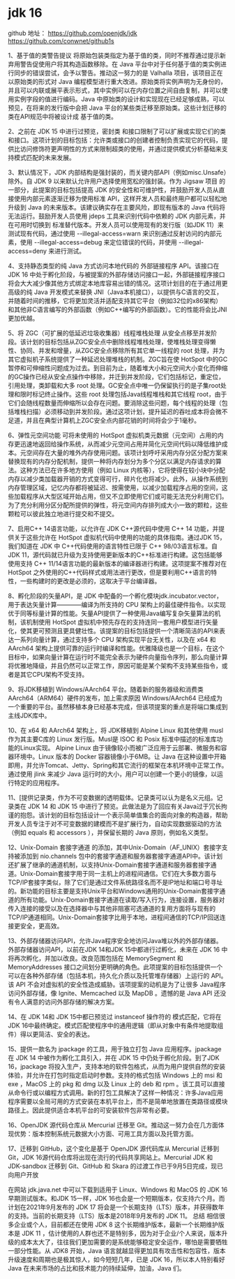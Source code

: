 

# jdk 16

github
 地址： https://github.com/openjdk/jdk
https://github.com/conwnet/github1s


1、基于值的类警告提议 将原始包装类指定为基于值的类，同时不推荐通过提示新弃用警告促使用户将其构造函数移除。在 Java 平台中对于任何基于值的类实例进行同步的错误尝试，会予以警告。推动这一努力的是 Valhalla 项目，该项目正在以原始类的形式对 Java 编程模型进行重大改进。原始类将实例声明为无身份的，并且可以内联或展平表示形式，其中实例可以在内存位置之间自由复制，并可以使用实例字段的值进行编码。Java 中原始类的设计和实现现在已经足够成熟，可以预见，在将来的发行版中会把 Java 平台的某些类迁移至原始类。这些计划迁移的类在API规范中将被设计成 基于值的类。




2、之前在 JDK 15 中进行过预览，密封类 和接口限制了可以扩展或实现它们的类和接口。这项计划的目标包括：允许类或接口的创建者控制负责实现它的代码，提供比访问修饰符更声明性的方式来限制超类的使用，并通过提供模式分析基础来支持模式匹配的未来发展。




3、默认情况下，JDK 内部结构是强封装的，而关键内部API（例如misc.Unsafe）除外。自 JDK 9 以来默认允许用户选择使用宽松的强封装。作为 Jigsaw 项目 的一部分，此提案的目标包括提高 JDK 的安全性和可维护性，并鼓励开发人员从直接使用内部元素逐渐迁移为使用标准 API，这样开发人员和最终用户都可以轻松地升级到 Java 的未来版本。该建议确实存在主要风险，即现有版本的 Java 代码将无法运行。鼓励开发人员使用 jdeps 工具来识别代码中依赖的 JDK 内部元素，并在可用时切换到 标准替代版本。开发人员可以使用现有的发行版（如JDK 11）来测试现有代码，通过使用 --illegal-access=warn 来识别通过反射访问的内部元素，使用 --illegal-access=debug 来定位错误的代码，并使用 --illegal-access=deny 来进行测试。




4、支持静态类型的纯 Java 方式访问本地代码的 外部链接程序 API。该接口在 JDK 16 中处于孵化阶段，与被提案的外部存储访问接口一起，外部链接程序接口将会大大减少像其他方式绑定本地库容易出错的情况。这项计划目的在于通过用更高级的纯 Java 开发模式来替换 JNI（Java本机接口），以提供与C语言的交互，并随着时间的推移，它将更加灵活并适配支持其它平台（例如32位的x86架构）和其他非C语言编写的外部函数（例如C++编写的外部函数）。它的性能将会比JNI更加优越。




5、将 ZGC（可扩展的低延迟垃圾收集器）线程堆栈处理 从安全点移至并发阶段。该计划的目标包括从ZGC安全点中删除线程堆栈处理，使堆栈处理变得懒性、协同、并发和增量，从ZGC安全点移除所有其它单一线程的 root 处理，并为其它虚拟机子系统提供了一种延迟处理堆栈的机制。ZGC旨在使 HotSpot 中的GC暂停和可伸缩性问题成为过去。到目前为止，随着堆大小和元空间大小变化而伸缩的GC操作已经从安全点操作中移除，并迁到并发阶段，它们包括标记，重定位，引用处理，类卸载和大多 root 处理。GC安全点中唯一仍保留执行的是子集root处理和限时标记终止操作。这些 root 处理包括Java线程堆栈和其它线程 root，由于它们会随线程数量而伸缩所以会存在问题。要消除这些问题，每个线程的处理（包括堆栈扫描）必须移动到并发阶段。通过这项计划，提升延迟的吞吐成本将会微不足道，并且在典型计算机上ZGC安全点内部花销的时间将会少于1毫秒。




6、弹性元空间功能 可将未使用的 HotSpot 虚拟机类元数据（元空间）占用的内存更迅速地返回给操作系统，从而减少元空间占用并简化元空间代码以降低维护成本。元空间存在大量的堆外内存使用问题。该项计划呼吁采用内存分区分配方案来替换现有的内存分配机制，提供一种将内存划分为多个分区以满足内存请求的算法。这种方法已在许多地方使用（例如 Linux 内核等），它将使得在较小块中分配内存以减少类加载器开销的方式变得可行，碎片化也将减少。此外，从操作系统到内存管理区域，记忆内存都将被延迟、按需使用，以减少加载程序占用的空间，这些加载程序从大型区域开始占用，但又不立即使用它们或可能无法充分利用它们。为了充分利用分区分配所提供的弹性，将元空间内存排列成大小一致的颗粒，这些颗粒可以彼此独立地进行提交和不提交。




7、启用C++ 14语言功能，以允许在 JDK C++源代码中使用 C++ 14 功能，并提供关于这些允许在 HotSpot 虚拟机代码中使用的功能的具体指南。通过JDK 15，我们知道在 JDK 中 C++代码使用的语言特性已限于 C++ 98/03语言标准。自 JDK 11，源代码就已升级为支持使用更新版本的C++标准进行构建。这包括能够使用支持 C++ 11/14语言功能的最新版本的编译器进行构建。这项提案不推荐对在 HotSpot 之外使用的C++代码样式或用法进行更改，但是要利用C++语言的特性，一些构建时的更改是必须的，这取决于平台编译器。




8、孵化阶段的矢量API，是 JDK 中配备的一个孵化模块jdk.incubator.vector，用于表达矢量计算————编译为所支持的 CPU 架构上的最佳硬件指令。以实现优于同等标量计算的性能。矢量API提供了一种使用Java编写复杂矢量算法的机制，该机制使用 HotSpot 虚拟机中预先存在的支持连同一套用户模型进行矢量化，使其更可预测且更具健壮性。该提案的目标包括提供一个清晰简洁的API来表达一系列向量计算，通过支持多个 CPU 架构实现平台无关性，以及在 x64 和 AArch64 架构上提供可靠的运行时编译和性能。优雅降级也是一个目标，在这个目标中，如果向量计算在运行时不能完全表示为硬件向量指令序列，那么向量计算将优雅地降级，并且仍然可以正常工作，原因可能是某个架构不支持某些指令，或者是其它CPU架构不受支持。




9、将JDK移植到 Windows/AArch64 平台。随着新的服务器级和消费类 AArch64（ARM64）硬件的发布，加上需求原因 Windows/AArch64 已经成为一个重要的平台。虽然移植本身已经基本完成，但该项提案的重点是将端口集成到主线JDK库中。




10、在 x64 和 AArch64 架构上，将 JDK移植到 Alpine Linux 和其他使用 musl 作为其主要C库的 Linux 发行版。Musl是 ISOC 和 Posix 标准中描述的标准库功能的Linux实现。 Alpine Linux 由于镜像较小而被广泛应用于云部署、微服务和容器环境中。Linux 版本的 Docker 容器镜像小于6MB。让 Java 在这种设置中开箱即用，并允许Tomcat、Jetty、Spring和其它流行的框架在本机环境中正常工作。通过使用 jlink 来减少 Java 运行时的大小，用户可以创建一个更小的镜像，以运行特定的应用程序。




11、[提供记录类，作为不可变数据的透明载体。记录类可以认为是名义元组。记录类在 JDK 14 和 JDK 15 中进行了预览。此做法是为了回应有关Java过于冗长拘谨的抱怨。该计划的目标包括设计一个表示简单值集合的面向对象的构造器，帮助开发人员专注于对不可变数据的建模而不是扩展行为，自动实现数据驱动的方法（例如 equals 和 accessors ），并保留长期的 Java 原则，例如名义类型。




12、Unix-Domain 套接字通道 的添加，其中Unix-Domain（AF_UNIX）套接字支持被添加到 nio.channels 包中的套接字通道和服务器套接字通道API中。该计划还扩展了继承的通道机制，以支持Unix-Domain套接字通道和服务器套接字通道。Unix-Domain套接字用于同一主机上的进程间通信。它们在大多数方面与TCP/IP套接字类似，除了它们是通过文件系统路径名而不是IP地址和端口号寻址的。新功能的目标主要是支持Unix平台和Windows通用的Unix-Domain套接字通道的所有功能。Unix-Domain套接字通道在读取/写入行为，连接设置，服务器对传入连接的接受以及在选择器中与其他非阻塞可选通道的复用方面将与现有的TCP/IP通道相同。Unix-Domain套接字比用于本地，进程间通信的TCP/IP回送连接更安全，更高效。




13、外部存储器访问API，允许Java程序安全地访问Java堆以外的外部存储器。外部存储器访问API，以前在JDK 14和JDK 15中都进行过孵化，未来在 JDK 16 中将再次孵化，并加以改良。改良范围包括在 MemorySegment 和 MemoryAddresses 接口之间划分更明确的角色。此项提案的目标包括提供一个可以在各种外部存储（包括本机，持久化介质以及托管堆存储器）上运行的 API。该 API 不会对虚拟机的安全性造成威胁。该项提案的动机是为了让很多 Java程序访问外部存储，像 Ignite、Memcached 以及 MapDB 。遗憾的是 Java API 还没有令人满意的访问外部存储的解决方案。




14、在 JDK 14和 JDK 15中都已预览过 instanceof 操作符的 模式匹配，它将在JDK 16中最终确定。模式匹配使程序中的通用逻辑（即从对象中有条件地提取组件）得以更简洁、安全的表达。




15、提供一款名为 jpackage 的工具，用于独立打包 Java 应用程序。jpackage 在 JDK 14 中被作为孵化工具引入，并在 JDK 15 中仍处于孵化阶段。到了JDK 16，jpackage 将投入生产，支持本地的软件包格式，从而为用户提供自然的安装体验，并允许在打包时指定启动时参数。支持的格式包括 Windows 上的 msi 和 exe ，MacOS 上的 pkg 和 dmg 以及 Linux 上的 deb 和 rpm 。该工具可以直接从命令行或以编程方式调用。新的打包工具解决了这样一种情况：许多Java应用程序需要以全局可用的方式安装在本机平台上，而不是简单地放置在类路径或模块路径上。因此提供适合本机平台的可安装软件包非常有必要。




16、OpenJDK 源代码仓库从 Mercurial 迁移至 Git。推动这一努力会在几方面体现优势：版本控制系统元数据大小方面、可用工具方面以及托管方面。




17、迁移到 GitHub，这个变化是基于 OpenJDK 源代码库从 Mercurial 迁移到 Git，JDK 16源代码仓库将出现在流行的代码共享网站上。Mercurial JDK 和 JDK-sandbox 迁移到 Git、GitHub 和 Skara 的过渡工作已于9月5日完成，现已向用户开放

在网站 jdk.java.net 中可以下载到适用于 Linux、Windows 和 MacOS 的 JDK 16 早期测试版本。和JDK 15一样，JDK 16也会是一个短期版本，仅支持六个月。而计划在2021年9月发布的 JDK 17 将会是一个长期支持（LTS）版本，并获得数年的支持。当前的长期支持（LTS）版本是2018年9月发布的 JDK 11。
总结
相信很多企业或个人，目前都还在使用 JDK 8 这个长期维护版本，最新一个长期维护版本是 JDK 11 ，估计使用的人群也还不是特别多，因为对于企业/个人来说，版本升级的成本太大了，往往我们更加需要的是系统能够稳定安全运作，哪怕是需要牺牲一部分性能。从 JDK8 开始，Java 语言就越显得更加具有攻击性和包容性，版本升级速度和周期也是极其惊人，如今短短几年，已是 JDK 16，所以本人特别看好 Java 在未来市场的占比和技术能力的持续延伸，加油，Java 们。